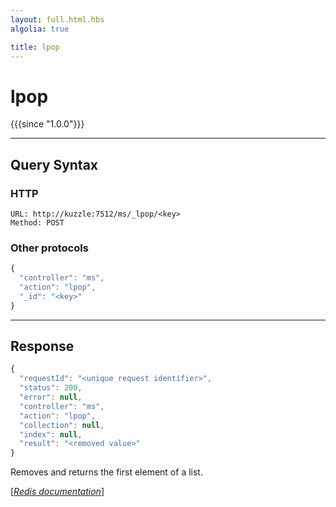 ```yaml
---
layout: full.html.hbs
algolia: true

title: lpop
---
```


# lpop

{{{since "1.0.0"}}}



---

## Query Syntax

### HTTP

```http
URL: http://kuzzle:7512/ms/_lpop/<key>
Method: POST
```

### Other protocols


```js
{
  "controller": "ms",
  "action": "lpop",
  "_id": "<key>"
}
```

---

## Response

```javascript
{
  "requestId": "<unique request identifier>",
  "status": 200,
  "error": null,
  "controller": "ms",
  "action": "lpop",
  "collection": null,
  "index": null,
  "result": "<removed value>"
}
```

Removes and returns the first element of a list.

[[_Redis documentation_]](https://redis.io/commands/lpop)
